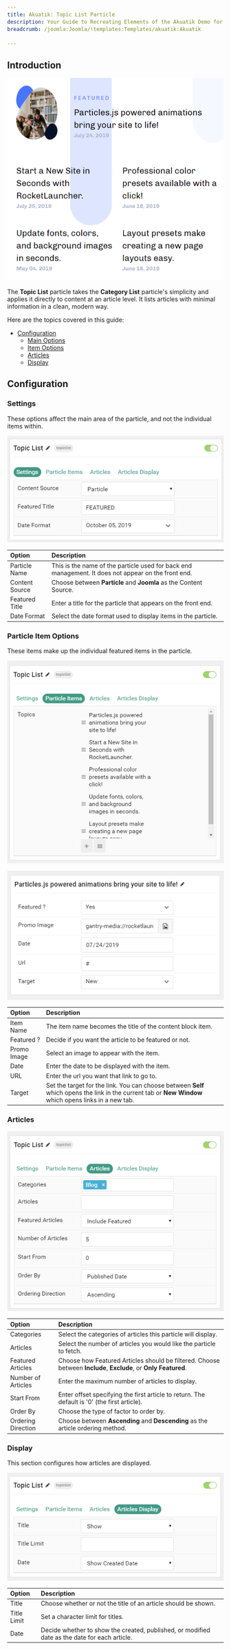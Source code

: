 ```yaml
---
title: Akuatik: Topic List Particle
description: Your Guide to Recreating Elements of the Akuatik Demo for Joomla
breadcrumb: /joomla:Joomla/!templates:Templates/akuatik:Akuatik

---
```


## Introduction

![](assets/particle_topiclist1.png)

The **Topic List** particle takes the **Category List** particle's simplicity and applies it directly to content at an article level. It lists articles with minimal information in a clean, modern way.

Here are the topics covered in this guide:

* [Configuration](#configuration)
  * [Main Options](#settings)
  * [Item Options](#particle-item-options)
  * [Articles](#articles)
  * [Display](#display)

## Configuration

### Settings 

These options affect the main area of the particle, and not the individual items within.

![](assets/particle_topiclist2.png)

| Option         | Description                                                                                         |
| :-----         | :-----                                                                                              |
| Particle Name  | This is the name of the particle used for back end management. It does not appear on the front end. |
| Content Source | Choose between **Particle** and **Joomla** as the Content Source.                                   |
| Featured Title | Enter a title for the particle that appears on the front end.                                       |
| Date Format    | Select the date format used to display items in the particle.                                       |

### Particle Item Options

These items make up the individual featured items in the particle. 

![](assets/particle_topiclist3.png)

![](assets/particle_topiclist4.png)

| Option      | Description                                                                                                                                            |
| :-----      | :-----                                                                                                                                                 |
| Item Name   | The item name becomes the title of the content block item.                                                                                             |
| Featured ?  | Decide if you want the article to be featured or not.                                                                                                  |
| Promo Image | Select an image to appear with the item.                                                                                                               |
| Date        | Enter the date to be displayed with the item.                                                                                                          |
| URL         | Enter the url you want that link to go to.                                                                                                             |
| Target      | Set the target for the link. You can choose between **Self** which opens the link in the current tab or **New Window** which opens links in a new tab. |


### Articles

![](assets/particle_topiclist5.png)

| Option             | Description                                                                                                     |
| :-----             | :-----                                                                                                          |
| Categories         | Select the categories of articles this particle will display.                                                   |
| Articles           | Select the number of articles you would like the particle to fetch.                                             |
| Featured Articles  | Choose how Featured Articles should be filtered. Choose between **Include**, **Exclude**, or **Only Featured**. |
| Number of Articles | Enter the maximum number of articles to display.                                                                |
| Start From         | Enter offset specifying the first article to return. The default is '0' (the first article).                    |
| Order By           | Choose the type of factor to order by.                                                                          |
| Ordering Direction | Choose between **Ascending** and **Descending** as the article ordering method.                                 |

### Display

This section configures how articles are displayed.

![](assets/particle_topiclist6.png)

| Option      | Description                                                                                   |
| :-----      | :-----                                                                                        |
| Title       | Choose whether or not the title of an article should be shown.                                |
| Title Limit | Set a character limit for titles.                                                             |
| Date        | Decide whether to show the created, published, or modified date as the date for each article. |